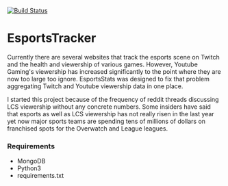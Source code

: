 [![Build Status](https://travis-ci.org/RowanMeara/EsportsTracker.svg?branch=master)](https://travis-ci.org/RowanMeara/EsportsStats)
# EsportsTracker
Currently there are several websites that track the esports scene on Twitch and 
the health and viewership of various games. However, Youtube Gaming's 
viewership has increased significantly to the point where they are now too 
large too ignore.  EsportsStats was designed to fix that problem aggregating 
Twitch and Youtube viewership data in one place.  

I started this project because of the frequency of reddit threads discussing 
LCS viewership without any concrete numbers.  Some insiders have said that 
esports as well as LCS viewership has not really risen in the last year yet 
now major sports teams are spending tens of millions of dollars on 
franchised spots for the Overwatch and League leagues.

### Requirements
* MongoDB
* Python3
* requirements.txt


